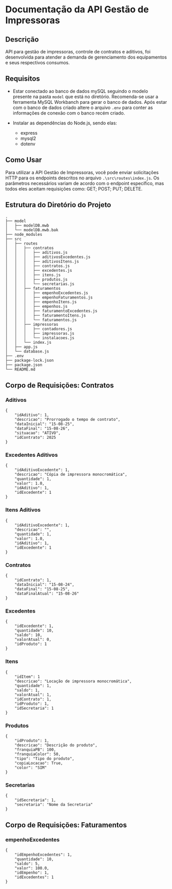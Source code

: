 # Documentação da API Gestão de Impressoras

## Descrição

API para gestão de impressoras, controle de contratos e aditivos, foi desenvolvida para atender a demanda de gerenciamento dos equipamentos e seus respectivos consumos.

## Requisitos

* Estar conectado ao banco de dados mySQL seguindo o modelo presente na pasta ```model``` que está no diretório. Recomenda-se usar a ferramenta MySQL Workbanch para gerar o banco de dados. Após estar com o banco de dados criado altere o arquivo ```.env``` para conter as informações de conexão com o banco recém criado. 

* Instalar as dependências do Node.js, sendo elas:
    * express
    * mysql2
    * dotenv

## Como Usar

Para utilizar a API Gestão de Impressoras, você pode enviar solicitações HTTP para os endpoints descritos no arquivo ```.\src\routes\index.js```. Os parâmetros necessários variam de acordo com o endpoint específico, mas todos eles aceitam requisições como: GET; POST; PUT; DELETE.

## Estrutura do Diretório do Projeto
```
.
├── model
│   ├── modelDB.mwb
│   └── modelDB.mwb.bak
├── node_modules
├── src
│   ├── routes
│   │   ├── contratos
│   │   │   ├── aditivos.js
│   │   │   ├── aditivosExcedentes.js
│   │   │   ├── aditivosItens.js
│   │   │   ├── contratos.js
│   │   │   ├── excedentes.js
│   │   │   ├── itens.js
│   │   │   ├── produtos.js
│   │   │   └── secretarias.js
│   │   ├── faturamentos
│   │   │   ├── empenhoExcedentes.js
│   │   │   ├── empenhoFaturamentos.js
│   │   │   ├── empenhoItens.js
│   │   │   ├── empenhos.js
│   │   │   ├── faturamentoExcedentes.js
│   │   │   ├── faturamentoItens.js
│   │   │   └── faturamentos.js
│   │   ├── impressoras
│   │   │   ├── contadores.js
│   │   │   ├── impressoras.js
│   │   │   └── instalacoes.js
│   │   └── index.js
│   ├── app.js
│   └── database.js
├── .env
├── package-lock.json
├── package.json
└── README.md
```

## Corpo de Requisições: Contratos
### Aditivos
```
{
    "idAditivo": 1,
    "descricao": "Prorrogado o tempo de contrato",
    "dataInicial": "15-08-25",
    "dataFinal": "15-08-26",
    "situacao": "ATIVO",
    "idContrato": 2025
}
```
### Excedentes Aditivos
```
{
    "idAditivoExcedente": 1,
    "descricao": "Cópia de impressora monocromática",
    "quantidade": 1,
    "valor": 1.0,
    "idAditivo": 1,
    "idExcedente": 1
}
```

### Itens Aditivos
```
{
    "idAditivoExcedente": 1,
    "descricao": "",
    "quantidade": 1,
    "valor": 1.0,
    "idAditivo": 1,
    "idExcedente": 1
}
```

### Contratos
```
{
    "idContrato": 1,
    "dataInicial": "15-08-24",
    "dataFinal": "15-08-25",
    "dataFinalAtual": "15-08-26"
}
```

### Excedentes
```
{
    "idExcedente": 1,
    "quantidade": 10,
    "saldo": 10,
    "valorAtual": 0,
    "idProduto": 1
}
```

### Itens
```
{   
    "idItem": 1
    "descricao": "Locação de impressora monocromática",
    "quantidade": 1,
    "saldo": 1,
    "valorAtual": 1,
    "idContrato": 1,
    "idProduto": 1,
    "idSecretaria": 1
}
```
### Produtos
```
{
    "idProduto": 1,
    "descricao": "Descrição do produto",
    "franquiaPB": 100,
    "franquiaColor": 50,
    "tipo": "Tipo do produto",
    "copiaLocacao": True,
    "color": "SIM"
}
```

### Secretarias
```
{
    "idSecretaria": 1,
    "secretaria": "Nome da Secretaria"
}
```

## Corpo de Requisições: Faturamentos
### empenhoExcedentes
```
{
    "idEmpenhoExcedentes": 1,
    "quantidade": 10,
    "saldo": 5,
    "valor": 100.0,
    "idEmpenho": 1,
    "idExcedentes": 1
}
```